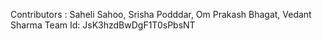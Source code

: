 Contributors : Saheli Sahoo, Srisha Podddar, Om Prakash Bhagat, Vedant Sharma
Team Id: JsK3hzdBwDgF1T0sPbsNT
